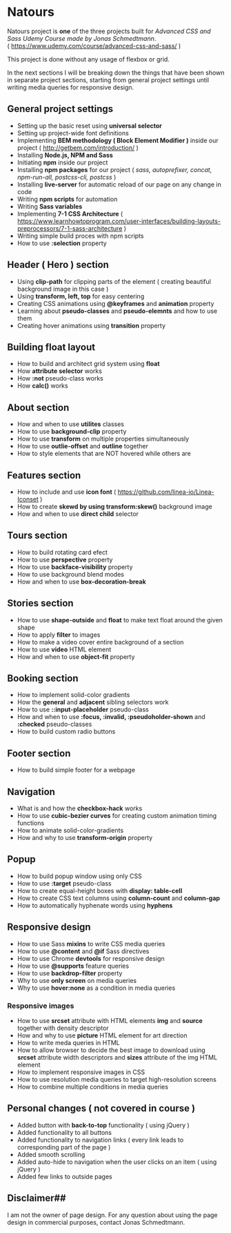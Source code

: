 # Natours
Natours project is **one** of the three projects built for *Advanced CSS and Sass Udemy Course made by Jonas Schmedtmann*.     
( https://www.udemy.com/course/advanced-css-and-sass/ )

This project is done without any usage of flexbox or grid.

In the next sections I will be breaking down the things that have been shown in separate project sections, starting from general project settings until writing media queries for responsive design.

## General project settings

- Setting up the basic reset using **universal selector**
- Setting up project-wide font definitions
- Implementing **BEM methodology ( Block Element Modifier )** inside our project ( http://getbem.com/introduction/ )
- Installing **Node.js, NPM and Sass**
- Initiating **npm** inside our project
- Installing **npm packages** for our project ( *sass, autoprefixer, concat, npm-run-all, postcss-cli, postcss* )
- Installing **live-server** for automatic reload of our page on any change in code
- Writing **npm scripts** for automation
- Writing **Sass variables**
- Implementing **7-1 CSS Architecture** ( https://www.learnhowtoprogram.com/user-interfaces/building-layouts-preprocessors/7-1-sass-architecture )
- Writing simple build proces with npm scripts
- How to use **:selection** property

## Header ( Hero ) section

- Using **clip-path** for clipping parts of the element ( creating beautiful background image in this case )
- Using **transform, left, top** for easy centering  
- Creating CSS animations using **@keyframes** and **animation** property
- Learning about **pseudo-classes** and **pseudo-elemnts** and how to use them
- Creating hover animations using **transition** property

## Building float layout

- How to build and architect grid system using **float**
- How **attribute selector** works
- How **:not** pseudo-class works
- How **calc()** works

## About section

- How and when to use **utilites** classes
- How to use **background-clip** property
- How to use **transform** on multiple properties simultaneously
- How to use **outlie-offset** and **outline** together
- How to style elements that are NOT hovered while others are

## Features section

- How to include and use **icon font** ( https://github.com/linea-io/Linea-Iconset )
- How to create **skewd by using transform:skew()** background image
- How and when to use **direct child** selector

## Tours section

- How to build rotating card efect
- How to use **perspective** property
- How to use **backface-visibility** property
- How to use background blend modes
- How and when to use **box-decoration-break**

## Stories section

- How to use **shape-outside** and **float** to make text float around the given shape
- How to apply **filter** to images
- How to make a video cover entire background of a section
- How to use **video** HTML element
- How and when to use **object-fit** property

## Booking section

- How to implement solid-color gradients
- How the **general** and **adjacent** sibling selectors work
- How to use **::input-placeholder** pseudo-class
- How and when to use **:focus, :invalid, :pseudoholder-shown** and **:checked** pseudo-classes
- How to build custom radio buttons

## Footer section

- How to build simple footer for a webpage

## Navigation

- What is and how the **checkbox-hack** works
- How to use **cubic-bezier curves** for creating custom animation timing functions
- How to animate solid-color-gradients
- How and why to use **transform-origin** property

## Popup

- How to build popup window using only CSS
- How to use **:target** pseudo-class
- How to create equal-height boxes with **display: table-cell**
- How to create CSS text columns using **column-count** and **column-gap**
- How to automatically hyphenate words using **hyphens**

## Responsive design

- How to use Sass **mixins** to write CSS media queries
- How to use **@content** and **@if** Sass directives
- How to use Chrome **devtools** for responsive design
- How to use **@supports** feature queries
- How to use **backdrop-filter** property
- Why to use **only screen** on media queries
- Why to use **hover:none** as a condition in media queries

### Responsive images

- How to use **srcset** attribute with HTML elements **img** and **source** together with density descriptor
- How and why to use **picture** HTML element for art direction
- How to write meda queries in HTML
- How to allow browser to decide the best image to download using **srcset** attribute width descriptors and **sizes** attribute of the img HTML element
- How to implement responsive images in CSS
- How to use resolution media queries to target high-resolution screens
- How to combine multiple conditions in media queries



## Personal changes ( not covered in course )

- Added button with **back-to-top** functionality ( using jQuery )
- Added functionality to all buttons 
- Added functionality to navigation links ( every link leads to corresponding part of the page )
- Added smooth scrolling
- Added auto-hide to navigation when the user clicks on an item ( using jQuery )
- Added few links to outside pages

## Disclaimer## 

I am not the owner of page design. For any question about using the page design in commercial purposes, contact Jonas Schmedtmann.
